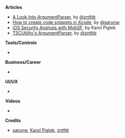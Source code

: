 
**Articles**

* [A Look Into ArgumentParser](https://www.fivestars.blog/code/a-look-into-argument-parser.html), by [@zntfdr](https://twitter.com/zntfdr)
* [How to create code snippets in Xcode](https://sarunw.com/posts/how-to-create-code-snippets-in-xcode/), by [@sarunw](https://twitter.com/sarunw)
* [iOS Security Analysis with MobSF](https://www.netguru.com/codestories/ios-security-analysis-with-mobsf), by Karol Piątek
* [TSCUtility's ArgumentParser](https://www.fivestars.blog/code/executables-argument-kind.html), by [@zntfdr](https://twitter.com/zntfdr)

**Tools/Controls**

*

**Business/Career**

*

**UI/UX**

*

**Videos**

*

**Credits**

* [sarunw](https://github.com/sarunw), [Karol Piątek](https://github.com/karolpiateknet), [zntfdr](https://github.com/zntfdr)
